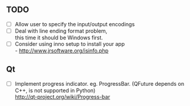 TODO
----
- [ ] Allow user to specify the input/output encodings
- [ ] Deal with line ending format problem,  
      this time it should be Windows first.
- [ ] Consider using inno setup to install your app  
      - http://www.jrsoftware.org/isinfo.php

## Qt
- [ ] Implement progress indicator. eg. ProgressBar.
      (QFuture depends on C++, is not supported in Python)  
      http://qt-project.org/wiki/Progress-bar
